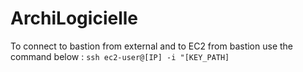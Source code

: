 # ArchiLogicielle

To connect to bastion from external and to EC2 from bastion use the command below : 
```ssh ec2-user@[IP] -i "[KEY_PATH]```
